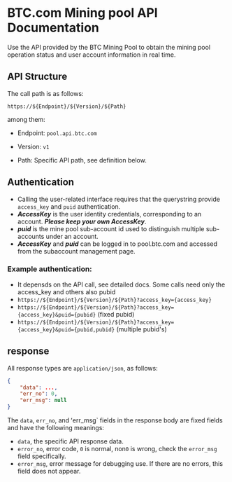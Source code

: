 # BTC.com Mining pool API Documentation

Use the API provided by the BTC Mining Pool to obtain the mining pool operation status and user account information in real time.

## API Structure

The call path is as follows:

`https://${Endpoint}/${Version}/${Path}`

among them:

* Endpoint:
`pool.api.btc.com`

* Version: `v1`
* Path: Specific API path, see definition below.

## Authentication
* Calling the user-related interface requires that the querystring provide `access_key` and `puid` authentication.
* ***AccessKey*** is the user identity credentials, corresponding to an account. ___Please keep your own AccessKey___.
* ***puid*** is the mine pool sub-account id used to distinguish multiple sub-accounts under an account.
* ***AccessKey*** and ***puid*** can be logged in to pool.btc.com and accessed from the subaccount management page.

### Example authentication:
* It depensds on the API call, see detailed docs. Some calls need only the access_key and others also pubid 
* `https://${Endpoint}/${Version}/${Path}?access_key={access_key}`
* `https://${Endpoint}/${Version}/${Path}?access_key={access_key}&puid={pubid}` (fixed pubid)
* `https://${Endpoint}/${Version}/${Path}?access_key={access_key}&puid={pubid,pubid}` (multiple pubid's)


## response

All response types are `application/json`, as follows:

``` json
{
    "data": ...,
    "err_no": 0,
    "err_msg": null
}
```

The `data`, `err_no`, and ʻerr_msg` fields in the response body are fixed fields and have the following meanings:
* `data`, the specific API response data.
* `error_no`, error code, `0` is normal, non`0` is wrong, check the `error_msg` field specifically.
* `error_msg`, error message for debugging use. If there are no errors, this field does not appear.
